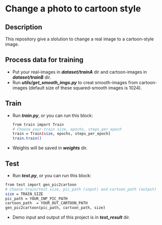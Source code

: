# Change a photo to cartoon style
## Description
This repository give a slolution to change a real image to a cartoon-style image.
## Process data for training
- Put your real-images in _**dataset/trainA**_ dir and cartoon-images in _**dataset/trainB**_ dir. </br>
- Run _**utils/get_smooth_imgs.py**_ to creat smooth-images from cartoon-images (default size of these squared-smooth images is 1024).
## Train
- Run _**train.py**_, or you can run this block:
  ```sh 
  from train import Train
  # Choose your-train size, epochs, steps_per_epoch
  train = Train(size, epochs, steps_per_epoch)
  train.train()
  ```
 - Weights will be saved in _**weights**_ dir.
 ## Test
 - Run _**test.py**_, or you can run this block:
  ```sh 
  from test import gen_pic2cartoon
  # Choose train/test size, pic_path (input) and cartoon_path (output)
  size = TRAIN_SIZE
  pic_path = YOUR_INP_PIC_PATH
  cartoon_path  = YOUR_OUT_CARTOON_PATH
  gen_pic2cartoon(pic_path, cartoon_path, size)
  ```
 - Demo input and output of this project is in _**test_result**_ dir.

